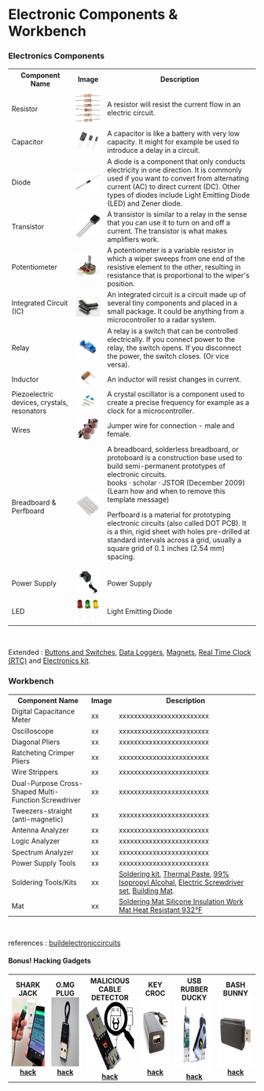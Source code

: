 # Electronic Components & Workbench


### Electronics Components

<table style="width:100%" >
<tr>
<th>Component Name</th>
<th>Image</th>
<th>Description</th>
</tr>

<tr>
<td>Resistor</td>
<td><img src="img/electronics/res.png" width=100px></td>
<td>A resistor will resist the current flow in an electric circuit.</td>
</tr>

<tr>
<td>Capacitor</td>
<td><img src="img/electronics/cap.jpg" width=100px></td>
<td>A capacitor is like a battery with very low capacity. It might for example be used to introduce a delay in a circuit.</td>
</tr>

<tr>
<td>Diode</td>
<td><img src="img/electronics/diode.jpg" width=100px></td>
<td>A diode is a component that only conducts electricity in one direction. It is commonly used if you want to convert from alternating current (AC) to direct current (DC). Other types of diodes include Light Emitting Diode (LED) and Zener diode.</td>
</tr>

<tr>
<td>Transistor</td>
<td><img src="img/electronics/transistor.jpeg" width=100px></td>
<td>A transistor is similar to a relay in the sense that you can use it to turn on and off a current. The transistor is what makes amplifiers work.</td>
</tr>

<tr>
<td>Potentiometer</td>
<td><img src="img/electronics/pot.jpg" width=100px></td>
<td>A potentiometer is a variable resistor in which a wiper sweeps from one end of the resistive element to the other, resulting in resistance that is proportional to the wiper's position.</td>
</tr>

<tr>
<td>Integrated Circuit (IC)</td>
<td><img src="img/electronics/ic.jpeg" width=100px></td>
<td>An integrated circuit is a circuit made up of several tiny components and placed in a small package. It could be anything from a microcontroller to a radar system.</td>
</tr>

<tr>
<td>Relay</td>
<td><img src="img/electronics/rel.jpg" width=100px></td>
<td>A relay is a switch that can be controlled electrically. If you connect power to the relay, the switch opens. If you disconnect the power, the switch closes. (Or vice versa).</td>
</tr>

<tr>
<td>Inductor</td>
<td><img src="img/electronics/ind.jpeg" width=100px></td>
<td>An inductor will resist changes in current.</td>
</tr>

<tr>
<td>Piezoelectric devices, crystals, resonators</td>
<td><img src="img/electronics/ti.png" width=100px></td>
<td>A crystal oscillator is a component used to create a precise frequency for example as a clock for a microcontroller.</td>
</tr>

<tr>
<td>Wires</td>
<td><img src="img/electronics/jw.png" width=100px></td>
<td>Jumper wire for connection - male and female.</td>
</tr>

<tr>
<td>Breadboard & Perfboard</td>
<td><img src="img/electronics/bb.jpg" width=100px></td>
<td>A breadboard, solderless breadboard, or protoboard is a construction base used to build semi-permanent prototypes of electronic circuits.<br />
 books · scholar · JSTOR (December 2009) (Learn how and when to remove this template message)

Perfboard is a material for prototyping electronic circuits (also called DOT PCB). It is a thin, rigid sheet with holes pre-drilled at standard intervals across a grid, usually a square grid of 0.1 inches (2.54 mm) spacing.
</td>
</tr>
</tr>


<tr>
<td>Power Supply</td>
<td><img src="img/electronics/ps.jpg" width=100px></td>
<td>Power Supply</td>
</tr>
</tr>


<tr>
<td>LED</td>
<td><img src="img/electronics/led.png" width=100px></td>
<td>Light Emitting Diode</td>
</tr>
</tr>


</table>
<br />

Extended :  [Buttons and Switches](https://www.sparkfun.com/categories/145), [Data Loggers](https://www.sparkfun.com/categories/589), [Magnets](https://www.sparkfun.com/categories/322), [Real Time Clock (RTC)](https://www.sparkfun.com/categories/358) and [Electronics kit](https://www.amazon.de/-/en/Electronic-Components-Electrical-Technology-Breadboard/dp/B08TLTHWD7/).

### Workbench

<table style="width:100%" >
<tr>
<th>Component Name</th>
<th>Image</th>
<th>Description</th>
</tr>

<tr>
<td>Digital Capacitance Meter</td>
<td>xx</td>
<td>xxxxxxxxxxxxxxxxxxxxxxxx</td>
</tr>

<tr>
<td>Oscilloscope</td>
<td>xx</td>
<td>xxxxxxxxxxxxxxxxxxxxxxxx</td>
</tr>

<tr>
<td>Diagonal Pliers</td>
<td>xx</td>
<td>xxxxxxxxxxxxxxxxxxxxxxxx</td>
</tr>

<tr>
<td>Ratcheting Crimper Pliers</td>
<td>xx</td>
<td>xxxxxxxxxxxxxxxxxxxxxxxx</td>
</tr>

<tr>
<td>Wire Strippers</td>
<td>xx</td>
<td>xxxxxxxxxxxxxxxxxxxxxxxx</td>
</tr>

<tr>
<td>Dual-Purpose Cross-Shaped Multi-Function Screwdriver</td>
<td>xx</td>
<td>xxxxxxxxxxxxxxxxxxxxxxxx</td>
</tr>

<tr>
<td>
Tweezers-straight (anti-magnetic)</td>
<td>xx</td>
<td>xxxxxxxxxxxxxxxxxxxxxxxx</td>
</tr>

<tr>
<td>Antenna Analyzer
</td>
<td>xx</td>
<td>xxxxxxxxxxxxxxxxxxxxxxxx</td>
</tr>

<tr>
<td>Logic Analyzer</td>
<td>xx</td>
<td>xxxxxxxxxxxxxxxxxxxxxxxx</td>
</tr>

<tr>
<td>Spectrum Analyzer
</td>
<td>xx</td>
<td>xxxxxxxxxxxxxxxxxxxxxxxx</td>
</tr>

<tr>
<td>Power Supply Tools</td>
<td>xx</td>
<td>xxxxxxxxxxxxxxxxxxxxxxxx</td>
</tr>

<tr>
<td>Soldering Tools/Kits</td>
<td>xx</td>
<td><a href="https://www.amazon.de/-/en/Electronics-Adjustable-Temperature-Multimeter-Desoldering/dp/B09CKTYTVJ/">Soldering kit</a>, <a href="https://www.amazon.com/Thermal-Grizzly-Kryonaut-Grease-Paste/dp/B011F7W3LU">Thermal Paste</a>, <a href="https://www.amazon.com/Amazon-Brand-Isopropyl-Antiseptic-Technical/dp/B07NFSFBXQ">99% Isopropyl Alcohal</a>, <a href="https://www.amazon.com/POWERGIANT-Electric-Screwdriver-Cordless-Precision/dp/B07R7TNR66">Electric Screwdriver set</a>, <a href="https://www.amazon.com/StarTech-com-24x27-5in-Desktop-Anti-Static-M3013/dp/B00009XT3H">Building Mat</a>.</td>
</tr>

<tr>
<td>Mat</td>
<td>xx</td>
<td><a href="https://www.amazon.com/Soldering-Silicone-Resistant-Electronics-Workbench/dp/B0727RK3QF?th=1">Soldering Mat Silicone Insulation Work Mat Heat Resistant 932°F</a></td>
</tr>

</table>
<br />

references : [buildelectroniccircuits](https://www.build-electronic-circuits.com/)

#### Bonus! Hacking Gadgets

<table style="width:100%" >
<tr>
<th>SHARK JACK<br /> <img src="img/shark.png" height=140px> <a href="https://shop.hak5.org/collections/hotplug-attack-tools/products/shark-jack">hack</a></th>
<th>O.MG PLUG<br /> <img src="img/payloadplug.jpg" height=140px> <a href="https://shop.hak5.org/collections/omg-row2/products/omg-plug?variant=40035873554545">hack</a></th>
<th>MALICIOUS CABLE DETECTOR<br /> <img src="img/detector.png" height=140px> <a href="https://shop.hak5.org/collections/omg-row2/products/malicious-cable-detector-by-o-mg">hack</a></th>
<th>KEY CROC<br /> <img src="img/croc.png" height=140px> <a href="https://shop.hak5.org/collections/implants/products/key-croc?variant=21284858396785">hack</a></th>
<th>USB RUBBER DUCKY<br /> <img src="img/ducky.png" height=140px> <a href="https://shop.hak5.org/collections/hotplug-attack-tools/products/usb-rubber-ducky?variant=353378649">hack</a></th>
<th>BASH BUNNY<br /> <img src="img/bunny.png" height=140px> <a href="https://shop.hak5.org/collections/hotplug-attack-tools/products/bash-bunny">hack</a></th>
</tr>

</table>
<br />